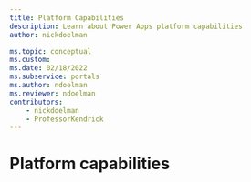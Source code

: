 ```yaml
---
title: Platform Capabilities
description: Learn about Power Apps platform capabilities
author: nickdoelman

ms.topic: conceptual
ms.custom: 
ms.date: 02/18/2022
ms.subservice: portals
ms.author: ndoelman
ms.reviewer: ndoelman
contributors:
    - nickdoelman
    - ProfessorKendrick
---
```


# Platform capabilities

